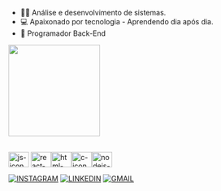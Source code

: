 - 👨‍💻 Análise e desenvolvimento de sistemas.  
- 💻 Apaixonado por tecnologia - Aprendendo dia após dia.
- 🤖 Programador Back-End 

<div>

  <img  height="180em" src="https://github-readme-stats-git-masterrstaa-rickstaa.vercel.app/api?username=marlonknupp&show_icons=true&theme=great-gatsby&include_all_commits=true&count_private=true"/>  
   </div> <br>

<img align="center" height="30" width="40" alt="js-icon"  src="https://cdn.jsdelivr.net/gh/devicons/devicon/icons/python/python-original.svg"> <img align="center" height="30" width="40" alt="react-icon" src="https://cdn.jsdelivr.net/gh/devicons/devicon/icons/mysql/mysql-original.svg"><img align="center" height="30" width="40" alt="html-icon" src="https://cdn.jsdelivr.net/gh/devicons/devicon/icons/html5/html5-original.svg"><img align="center" height="30" width="40" alt="c-icon" src="https://cdn.jsdelivr.net/gh/devicons/devicon/icons/django/django-plain.svg"><img align="center" height="30" width="40" alt="nodejs-icon" src="https://cdn.jsdelivr.net/gh/devicons/devicon/icons/java/java-original.svg">
   </div>

[![INSTAGRAM](https://img.shields.io/badge/Instagram-E4405F?style=for-the-badge&logo=instagram&logoColor=white)](https://www.instagram.com/marlonknupp/)
[![LINKEDIN](https://img.shields.io/badge/LinkedIn-0077B5?style=for-the-badge&logo=linkedin&logoColor=white)](https://www.linkedin.com/in/marlon-knupp-284252260/)
[![GMAIL](https://img.shields.io/badge/Gmail-D14836?style=for-the-badge&logo=gmail&logoColor=white)](marlonjcc23@gmail.com)
